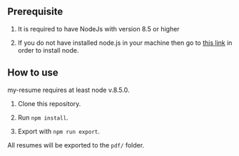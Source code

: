 ## Prerequisite

1. It is required to have NodeJs with version 8.5 or higher

2. If you do not have installed node.js in your machine then go to [this link](https://nodejs.org/en/download/) in order to install node.

## How to use

my-resume requires at least node v.8.5.0.

1. Clone this repository.

2. Run `npm install`.

3. Export with `npm run export`.


All resumes will be exported to the `pdf/` folder.




